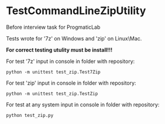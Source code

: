 # TestCommandLineZipUtility
Before interview task for ProgmaticLab

Tests wrote for '7z' on Windows and 'zip' on Linux\Mac.

**For correct testing utulity must be install!!!**

For test '7z' input in console in folder with repository:
```console
python -m unittest test_zip.Test7Zip
```

For test 'zip' input in console in folder with repository:
```console
python -m unittest test_zip.TestZip
```

For test at any system input in console in folder with repository:
```console
python test_zip.py
```
